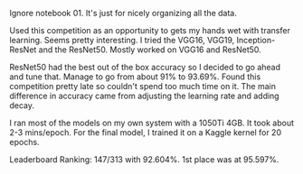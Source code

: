 Ignore notebook 01. It's just for nicely organizing all the data.

Used this competition as an opportunity to gets my hands wet with transfer learning. Seems pretty interesting. I tried the VGG16, VGG19, Inception-ResNet and the ResNet50. Mostly worked on VGG16 and ResNet50. 

ResNet50 had the best out of the box accuracy so I decided to go ahead and tune that. Manage to go from about 91% to 93.69%. Found this competition pretty late so couldn't spend too much time on it. The main difference in accuracy came from adjusting the learning rate and adding decay.

I ran most of the models on my own system with a 1050Ti 4GB. It took about 2-3 mins/epoch. For the final model, I trained it on a Kaggle kernel for 20 epochs.

Leaderboard Ranking: 147/313 with 92.604%. 1st place was at 95.597%.